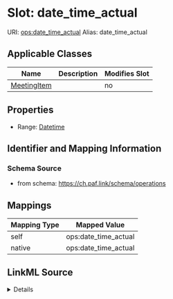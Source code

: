

# Slot: date_time_actual 



URI: [ops:date_time_actual](https://ch.paf.link/schema/operations/date_time_actual)
Alias: date_time_actual

<!-- no inheritance hierarchy -->





## Applicable Classes

| Name | Description | Modifies Slot |
| --- | --- | --- |
| [MeetingItem](MeetingItem.md) |  |  no  |







## Properties

* Range: [Datetime](Datetime.md)





## Identifier and Mapping Information







### Schema Source


* from schema: https://ch.paf.link/schema/operations




## Mappings

| Mapping Type | Mapped Value |
| ---  | ---  |
| self | ops:date_time_actual |
| native | ops:date_time_actual |




## LinkML Source

<details>
```yaml
name: date_time_actual
from_schema: https://ch.paf.link/schema/operations
rank: 1000
alias: date_time_actual
domain_of:
- MeetingItem
range: datetime

```
</details>